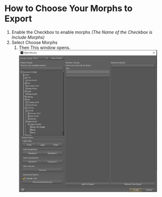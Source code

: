 # How to Choose Your Morphs to Export
1. Enable the Checkbox to enable morphs *(The Name of the Checkbox is Include Morphs)*
2. Select Choose Morphs
   1. Then This window opens.
   ![](./../img/dazUIMorphs.PNG ':size=800')
